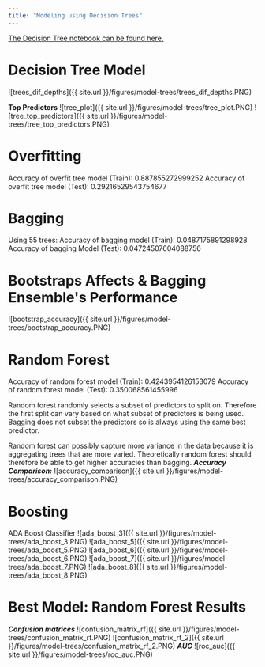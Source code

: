 ```yaml
---
title: "Modeling using Decision Trees"
---
```


[The Decision Tree notebook can be found here.](https://github.com/sedelmeyer/predicting-crime/blob/master/notebooks/031_MODEL_decision_trees.ipynb)



# Decision Tree Model

![trees_dif_depths]({{ site.url }}/figures/model-trees/trees_dif_depths.PNG)



**Top Predictors** 
![tree_plot]({{ site.url }}/figures/model-trees/tree_plot.PNG)
![tree_top_predictors]({{ site.url }}/figures/model-trees/tree_top_predictors.PNG)


# Overfitting

Accuracy of overfit tree model (Train): 0.887855272999252
Accuracy of overfit tree model (Test):  0.29216529543754677

# Bagging
Using 55 trees:
Accuracy of bagging model (Train):  0.0487175891298928
Accuracy of bagging Model (Test):  0.04724507604088756

# Bootstraps Affects & Bagging Ensemble's Performance
![bootstrap_accuracy]({{ site.url }}/figures/model-trees/bootstrap_accuracy.PNG)



# Random Forest
Accuracy of random forest model (Train):  0.4243954126153079
Accuracy of random forest model (Test):  0.350068561455996

Random forest randomly selects a subset of predictors to split on. Therefore the first split can vary based on what subset of predictors is being used. Bagging does not subset the predictors so is always using the same best predictor.

Random forest can possibly capture more variance in the data because it is aggregating trees that are more varied. Theoretically random forest should therefore be able to get higher accuracies than bagging.
***Accuracy Comparison:***
![accuracy_comparison]({{ site.url }}/figures/model-trees/accuracy_comparison.PNG)

# Boosting
ADA Boost Classifier
![ada_boost_3]({{ site.url }}/figures/model-trees/ada_boost_3.PNG)
![ada_boost_5]({{ site.url }}/figures/model-trees/ada_boost_5.PNG)
![ada_boost_6]({{ site.url }}/figures/model-trees/ada_boost_6.PNG)
![ada_boost_7]({{ site.url }}/figures/model-trees/ada_boost_7.PNG)
![ada_boost_8]({{ site.url }}/figures/model-trees/ada_boost_8.PNG)



# Best Model: Random Forest Results

***Confusion matrices***
![confusion_matrix_rf]({{ site.url }}/figures/model-trees/confusion_matrix_rf.PNG)
![confusion_matrix_rf_2]({{ site.url }}/figures/model-trees/confusion_matrix_rf_2.PNG)
***AUC***
![roc_auc]({{ site.url }}/figures/model-trees/roc_auc.PNG)